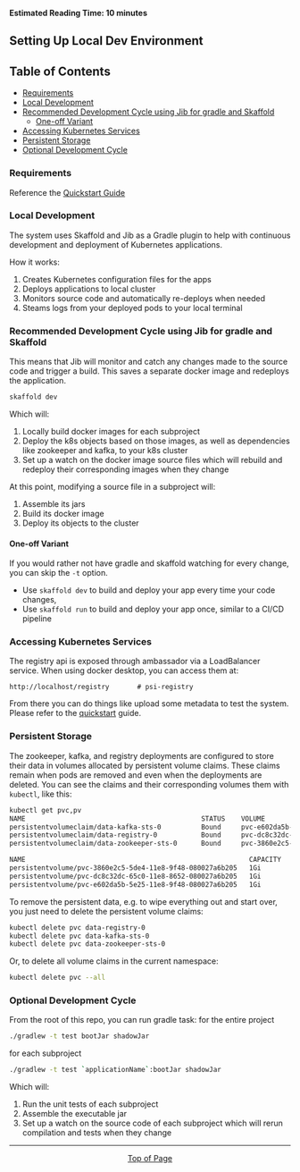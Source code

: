 **Estimated Reading Time: 10 minutes**
## Setting Up Local Dev Environment

## Table of Contents
* [Requirements](#requirements)
* [Local Development](#local-development)
* [Recommended Development Cycle using Jib for gradle and Skaffold](#recommended-development-cycle-using-jib-for-gradle-and-skaffold)
    * [One-off Variant](#one-off-variant)
* [Accessing Kubernetes Services](#accessing-kubernetes-services)
* [Persistent Storage](#persistent-storage)
* [Optional Development Cycle](#optional-development-cycle)

### Requirements
Reference the [Quickstart Guide](quickstart)

### Local Development 
The system uses Skaffold and Jib as a Gradle plugin to help with continuous development and deployment of Kubernetes 
applications.

How it works:

1. Creates Kubernetes configuration files for the apps
1. Deploys applications to local cluster
1. Monitors source code and automatically re-deploys when needed
1. Steams logs from your deployed pods to your local terminal

### Recommended Development Cycle using Jib for gradle and Skaffold
This means that Jib will monitor and catch any changes made to the source code and trigger a build. 
This saves a separate docker image and redeploys the application. 
```bash
skaffold dev
```
Which will:
1. Locally build docker images for each subproject
1. Deploy the k8s objects based on those images, as well as dependencies like zookeeper and kafka, to your k8s cluster
1. Set up a watch on the docker image source files which will rebuild and redeploy their corresponding images when they change

At this point, modifying a source file in a subproject will:
1. Assemble its jars
1. Build its docker image
1. Deploy its objects to the cluster

#### One-off Variant

If you would rather not have gradle and skaffold watching for every change, you can skip the `-t` option.
* Use `skaffold dev` to build and deploy your app every time your code changes,
* Use `skaffold run` to build and deploy your app once, similar to a CI/CD pipeline


### Accessing Kubernetes Services

The registry api is exposed through ambassador via a LoadBalancer service.
When using docker desktop, you can access them at:

```
http://localhost/registry       # psi-registry
```

From there you can do things like upload some metadata to test the system. Please refer to the [quickstart](quickstart) guide.

### Persistent Storage

The zookeeper, kafka, and registry deployments are configured to store their data in volumes allocated by
persistent volume claims. These claims remain when pods are removed and even when the deployments are deleted.
You can see the claims and their corresponding volumes them with `kubectl`, like this:

```bash
kubectl get pvc,pv
NAME                                            STATUS    VOLUME                                     CAPACITY   ACCESS MODES   STORAGECLASS   AGE
persistentvolumeclaim/data-kafka-sts-0          Bound     pvc-e602da5b-5e25-11e8-9f48-080027a6b205   1Gi        RWO            standard       9d
persistentvolumeclaim/data-registry-0           Bound     pvc-dc8c32dc-65c0-11e8-8652-080027a6b205   1Gi        RWO            standard       3h
persistentvolumeclaim/data-zookeeper-sts-0      Bound     pvc-3860e2c5-5de4-11e8-9f48-080027a6b205   1Gi        RWO            standard       10d

NAME                                                        CAPACITY   ACCESS MODES   RECLAIM POLICY   STATUS    CLAIM                             STORAGECLASS   REASON    AGE
persistentvolume/pvc-3860e2c5-5de4-11e8-9f48-080027a6b205   1Gi        RWO            Delete           Bound     default/data-zookeeper-sts-0      standard                 10d
persistentvolume/pvc-dc8c32dc-65c0-11e8-8652-080027a6b205   1Gi        RWO            Delete           Bound     default/data-registry-0           standard                 3h
persistentvolume/pvc-e602da5b-5e25-11e8-9f48-080027a6b205   1Gi        RWO            Delete           Bound     default/data-kafka-sts-0          standard                 9d
```

To remove the persistent data, e.g. to wipe everything out and start over, you just need to delete the persistent volume claims:

```bash
kubectl delete pvc data-registry-0
kubectl delete pvc data-kafka-sts-0
kubectl delete pvc data-zookeeper-sts-0
```

Or, to delete all volume claims in the current namespace:

```bash
kubectl delete pvc --all
```
### Optional Development Cycle
From the root of this repo, you can run gradle task: 
for the entire project  
```bash
./gradlew -t test bootJar shadowJar
```
for each subproject
```bash
./gradlew -t test `applicationName`:bootJar shadowJar
```
Which will:
1. Run the unit tests of each subproject
1. Assemble the executable jar 
1. Set up a watch on the source code of each subproject which will rerun compilation and tests when they change

<hr>
<div align="center"><a href="#">Top of Page</a></div>
